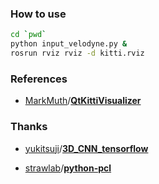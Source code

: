### How to use

```sh
cd `pwd`
python input_velodyne.py &
rosrun rviz rviz -d kitti.rviz
```



### References

+ [MarkMuth](https://github.com/MarkMuth)/[**QtKittiVisualizer**](https://github.com/MarkMuth/QtKittiVisualizer)



### Thanks

+ [yukitsuji](https://github.com/yukitsuji)/[**3D_CNN_tensorflow** ](https://github.com/yukitsuji/3D_CNN_tensorflow)


+ [strawlab](https://github.com/strawlab/python-pcl)/[**python-pcl** ](https://github.com/Durant35/python-pcl)


